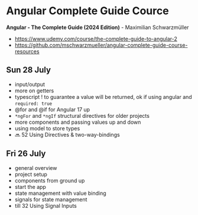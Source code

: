 # Angular Complete Guide Cource

**Angular - The Complete Guide (2024 Edition)** - Maximilian Schwarzmüller

- https://www.udemy.com/course/the-complete-guide-to-angular-2
- https://github.com/mschwarzmueller/angular-complete-guide-course-resources

## Sun 28 July
- input/output
- more on getters
- typescript ! to guarantee a value will be returned, ok if using angular and
  `required: true`
- @for and @if for Angular 17 up
- `*ngFor` and `*ngIf` structural directives for older projects
- more components and passing values up and down
- using model to store types
- 🔜 52 Using Directives & two-way-bindings 

## Fri 26 July

- general overview
- project setup
- components from ground up
- start the app
- state management with value binding
- signals for state management
- till 32 Using Signal Inputs
